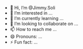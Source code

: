 - 👋 Hi, I’m @Jimmy.Soli
- 👀 I’m interested in ...
- 🌱 I’m currently learning ...
- 💞️ I’m looking to collaborate on ...
- 📫 How to reach me ...
- 😄 Pronouns: ...
- ⚡ Fun fact: ...

<!---
JimmySoli/JimmySoli is a ✨ special ✨ repository because its `README.md` (this file) appears on your GitHub profile.
You can click the Preview link to take a look at your changes.
--->

